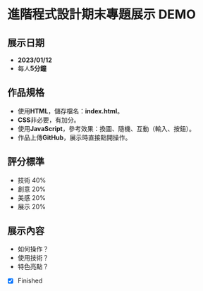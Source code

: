 # 進階程式設計期末專題展示 DEMO

## 展示日期
* **2023/01/12**
* 每人**5分鐘**

## 作品規格
* 使用**HTML**，儲存檔名：**index.html**。
* **CSS**非必要，有加分。
* 使用**JavaScript**，參考效果：換圖、隨機、互動（輸入、按鈕）。
* 作品上傳**GitHub**，展示時直接點開操作。

## 評分標準
* 技術 40%
* 創意 20%
* 美感 20%
* 展示 20%

## 展示內容
* 如何操作？
* 使用技術？
* 特色亮點？

- [x] Finished
